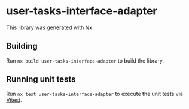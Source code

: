 # user-tasks-interface-adapter

This library was generated with [Nx](https://nx.dev).

## Building

Run `nx build user-tasks-interface-adapter` to build the library.

## Running unit tests

Run `nx test user-tasks-interface-adapter` to execute the unit tests via [Vitest](https://vitest.dev/).
